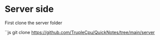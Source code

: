 # Server side

First clone the server folder

``js
git clone https://github.com/TrupleCpu/QuickNotes/tree/main/server
```
